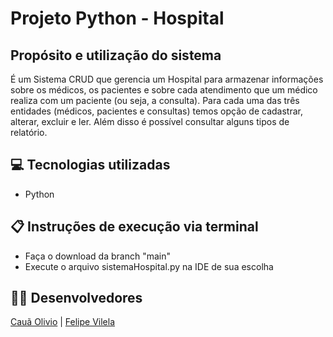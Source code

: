 # Projeto Python - Hospital

## Propósito e utilização do sistema
É um Sistema CRUD que gerencia um Hospital para armazenar informações sobre os médicos, os pacientes e sobre cada atendimento que um médico realiza com um paciente (ou seja, a consulta). Para cada uma das três entidades (médicos, pacientes e consultas) temos opção de cadastrar, alterar, excluir e ler. Além disso é possível consultar alguns tipos de relatório.

## 💻 Tecnologias utilizadas
- Python

## 📋 Instruções de execução via terminal
- Faça o download da branch "main"
- Execute o arquivo sistemaHospital.py na IDE de sua escolha

## 👨‍💻 Desenvolvedores
<a href="https://github.com/cauaolivio">Cauã Olivio</a> | <a href="https://github.com/felipe-vilela">Felipe Vilela</a>
